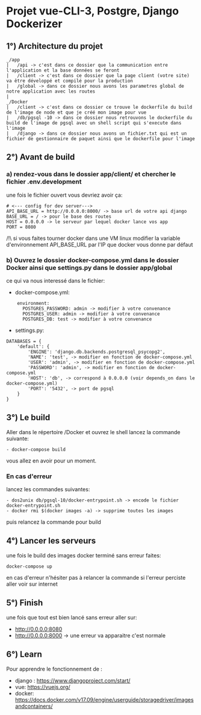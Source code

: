# Projet vue-CLI-3, Postgre, Django Dockerizer

## 1°) Architecture du projet

```
_/app
|   /api -> c'est dans ce dossier que la communication entre l'application et la base données se feront
|   /client -> c'est dans ce dossier que la page client (votre site) va être développé et compilé pour la production
|   /global -> dans ce dossier nous avons les parametres global de notre application avec les routes
|
_/Docker
|   /client -> c'est dans ce dossier ce trouve le dockerfile du build de l'image de node et que je créé mon image pour vue
|   /db/pgsql -10 -> dans ce dossier nous retrouvons le dockerfile du build de l'image de pgsql avec un shell script qui s'execute dans l'image
|   /django -> dans ce dossier nous avons un fichier.txt qui est un fichier de gestionnaire de paquet ainsi que le dockerfile pour l'image
```
## 2°) Avant de build

### a) rendez-vous dans le dossier app/client/ et chercher le fichier .env.development
une fois le fichier ouvert vous devriez avoir ça: 
```
# <--- config for dev server--->
API_BASE_URL = http://0.0.0.0:8000/ -> base url de votre api django
BASE_URL = / -> pour le base des routes
HOST = 0.0.0.0 -> le serveur par lequel docker lance vos app
PORT = 8080  
```
/!\ si vous faites tourner docker dans une VM linux modifier la variable d'environnement API_BASE_URL par l'IP que docker vous donne par défaut

### b) Ouvrez le dossier docker-compose.yml dans le dossier Docker ainsi que settings.py dans le dossier app/global
ce qui va nous interessé dans le fichier:

- docker-compose.yml:
```
    environment:
      POSTGRES_PASSWORD: admin -> modifier à votre convenance
      POSTGRES_USER: admin -> modifier à votre convenance
      POSTGRES_DB: test -> modifier à votre convenance 
```

- settings.py:
```
DATABASES = {
    'default': {
        'ENGINE': 'django.db.backends.postgresql_psycopg2',
        'NAME': 'test', -> modifier en fonction de docker-compose.yml 
        'USER': 'admin', -> modifier en fonction de docker-compose.yml
        'PASSWORD': 'admin', -> modifier en fonction de docker-compose.yml
        'HOST': 'db', -> correspond à 0.0.0.0 (voir depends_on dans le docker-compose.yml)  
        'PORT': '5432', -> port de pgsql
    }
}
```
## 3°) Le build
Aller dans le répertoire /Docker et ouvrez le shell
lancez la commande suivante:
```
- docker-compose build
```
vous allez en avoir pour un moment.

### En cas d'erreur
lancez les commandes suivantes:
```
- dos2unix db/pgsql-10/docker-entrypoint.sh -> encode le fichier docker-entrypoint.sh
- docker rmi $(docker images -a) -> supprime toutes les images
```
puis relancez la commande pour build

## 4°) Lancer les serveurs
une fois le build des images docker terminé sans erreur faites:
``` 
docker-compose up
``` 

en cas d'erreur n'hésiter pas à relancer la commande si l'erreur perciste aller voir sur internet 
## 5°) Finish
une fois que tout est bien lancé sans erreur aller sur:
- http://0.0.0.0:8080
- http://0.0.0.0:8000 -> une erreur va apparaitre c'est normale

## 6°) Learn 
Pour apprendre le fonctionnement de :

- django : https://www.djangoproject.com/start/
- vue: https://vuejs.org/
- docker: https://docs.docker.com/v17.09/engine/userguide/storagedriver/imagesandcontainers/
